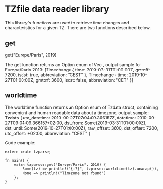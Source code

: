 # TZfile data reader library

This library's functions are used to retrieve time changes and characteristics for a given TZ.
There are two functions described below.

## get

get("Europe/Paris", 2019)

The get function returns an Option enum of Vec<Timechange> , output sample for Europe/Paris 2019:
[Timechange { time: 2019-03-31T01:00:00Z, gmtoff: 7200, isdst: true, abbreviation: "CEST" },
Timechange { time: 2019-10-27T01:00:00Z, gmtoff: 3600, isdst: false, abbreviation: "CET" }]

## worldtime

The worldtime function returns an Option enum of Tzdata struct, containing convenient and human readable data about a timezone. output sample:
Tzdata { utc_datetime: 2019-09-27T07:04:09.366157Z, datetime: 2019-09-27T09:04:09.366157+02:00, dst_from: Some(2019-03-31T01:00:00Z), dst_until: Some(2019-10-27T01:00:00Z),
raw_offset: 3600, dst_offset: 7200, utc_offset: +02:00, abbreviation: "CEST" }

Code example:

```
extern crate tzparse;

fn main() {
    match tzparse::get("Europe/Paris", 2019) {
        Some(tz) => println!("{:?}", tzparse::worldtime(tz).unwrap()),
        None => println!("Timezone not found")
    };
}
```